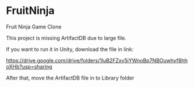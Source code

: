 # FruitNinja
Fruit Ninja Game Clone

This project is missing ArtifactDB due to large file. 

If you want to run it in Unity, download the file in link: 

https://drive.google.com/drive/folders/1luB2FZxv5iYWnoBp7NBOuwhvf8hhoXHb?usp=sharing

After that, move the ArtifactDB file in to Library folder
